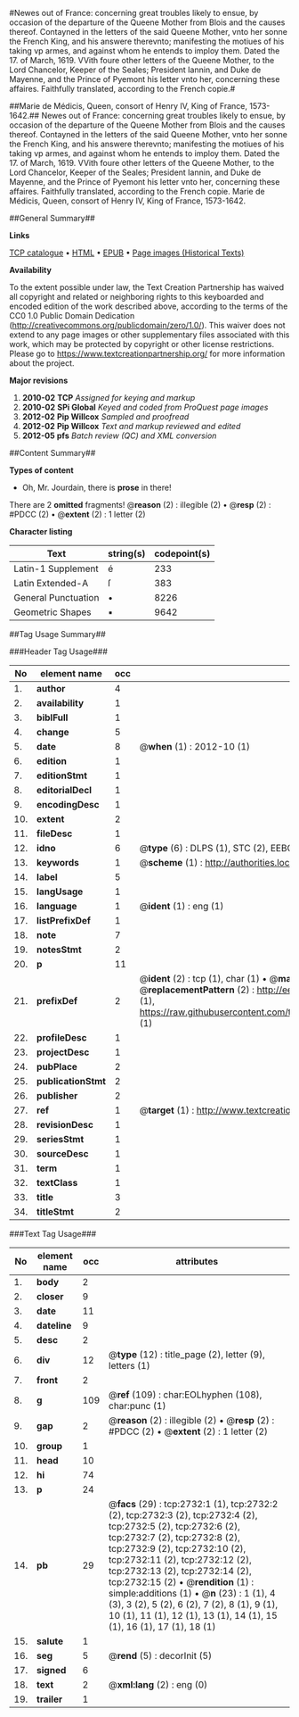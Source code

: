 #Newes out of France: concerning great troubles likely to ensue, by occasion of the departure of the Queene Mother from Blois and the causes thereof. Contayned in the letters of the said Queene Mother, vnto her sonne the French King, and his answere therevnto; manifesting the motiues of his taking vp armes, and against whom he entends to imploy them. Dated the 17. of March, 1619. VVith foure other letters of the Queene Mother, to the Lord Chancelor, Keeper of the Seales; President Iannin, and Duke de Mayenne, and the Prince of Pyemont his letter vnto her, concerning these affaires. Faithfully translated, according to the French copie.#

##Marie de Médicis, Queen, consort of Henry IV, King of France, 1573-1642.##
Newes out of France: concerning great troubles likely to ensue, by occasion of the departure of the Queene Mother from Blois and the causes thereof. Contayned in the letters of the said Queene Mother, vnto her sonne the French King, and his answere therevnto; manifesting the motiues of his taking vp armes, and against whom he entends to imploy them. Dated the 17. of March, 1619. VVith foure other letters of the Queene Mother, to the Lord Chancelor, Keeper of the Seales; President Iannin, and Duke de Mayenne, and the Prince of Pyemont his letter vnto her, concerning these affaires. Faithfully translated, according to the French copie.
Marie de Médicis, Queen, consort of Henry IV, King of France, 1573-1642.

##General Summary##

**Links**

[TCP catalogue](http://www.ota.ox.ac.uk/tcp/)  • 
[HTML](http://tei.it.ox.ac.uk/tcp/Texts-HTML/free/A01/A01170.html)  • 
[EPUB](http://tei.it.ox.ac.uk/tcp/Texts-EPUB/free/A01/A01170.epub) • 
[Page images (Historical Texts)](https://historicaltexts.jisc.ac.uk/eebo-99838357e)

**Availability**

To the extent possible under law, the Text Creation Partnership has waived all copyright and related or neighboring rights to this keyboarded and encoded edition of the work described above, according to the terms of the CC0 1.0 Public Domain Dedication (http://creativecommons.org/publicdomain/zero/1.0/). This waiver does not extend to any page images or other supplementary files associated with this work, which may be protected by copyright or other license restrictions. Please go to https://www.textcreationpartnership.org/ for more information about the project.

**Major revisions**

1. __2010-02__ __TCP__ *Assigned for keying and markup*
1. __2010-02__ __SPi Global__ *Keyed and coded from ProQuest page images*
1. __2012-02__ __Pip Willcox__ *Sampled and proofread*
1. __2012-02__ __Pip Willcox__ *Text and markup reviewed and edited*
1. __2012-05__ __pfs__ *Batch review (QC) and XML conversion*

##Content Summary##

**Types of content**

  * Oh, Mr. Jourdain, there is **prose** in there!

There are 2 **omitted** fragments! 
 @__reason__ (2) : illegible (2)  •  @__resp__ (2) : #PDCC (2)  •  @__extent__ (2) : 1 letter (2)

**Character listing**


|Text|string(s)|codepoint(s)|
|---|---|---|
|Latin-1 Supplement|é|233|
|Latin Extended-A|ſ|383|
|General Punctuation|•|8226|
|Geometric Shapes|▪|9642|

##Tag Usage Summary##

###Header Tag Usage###

|No|element name|occ|attributes|
|---|---|---|---|
|1.|__author__|4||
|2.|__availability__|1||
|3.|__biblFull__|1||
|4.|__change__|5||
|5.|__date__|8| @__when__ (1) : 2012-10 (1)|
|6.|__edition__|1||
|7.|__editionStmt__|1||
|8.|__editorialDecl__|1||
|9.|__encodingDesc__|1||
|10.|__extent__|2||
|11.|__fileDesc__|1||
|12.|__idno__|6| @__type__ (6) : DLPS (1), STC (2), EEBO-CITATION (1), PROQUEST (1), VID (1)|
|13.|__keywords__|1| @__scheme__ (1) : http://authorities.loc.gov/ (1)|
|14.|__label__|5||
|15.|__langUsage__|1||
|16.|__language__|1| @__ident__ (1) : eng (1)|
|17.|__listPrefixDef__|1||
|18.|__note__|7||
|19.|__notesStmt__|2||
|20.|__p__|11||
|21.|__prefixDef__|2| @__ident__ (2) : tcp (1), char (1)  •  @__matchPattern__ (2) : ([0-9\-]+):([0-9IVX]+) (1), (.+) (1)  •  @__replacementPattern__ (2) : http://eebo.chadwyck.com/downloadtiff?vid=$1&page=$2 (1), https://raw.githubusercontent.com/textcreationpartnership/Texts/master/tcpchars.xml#$1 (1)|
|22.|__profileDesc__|1||
|23.|__projectDesc__|1||
|24.|__pubPlace__|2||
|25.|__publicationStmt__|2||
|26.|__publisher__|2||
|27.|__ref__|1| @__target__ (1) : http://www.textcreationpartnership.org/docs/. (1)|
|28.|__revisionDesc__|1||
|29.|__seriesStmt__|1||
|30.|__sourceDesc__|1||
|31.|__term__|1||
|32.|__textClass__|1||
|33.|__title__|3||
|34.|__titleStmt__|2||


###Text Tag Usage###

|No|element name|occ|attributes|
|---|---|---|---|
|1.|__body__|2||
|2.|__closer__|9||
|3.|__date__|11||
|4.|__dateline__|9||
|5.|__desc__|2||
|6.|__div__|12| @__type__ (12) : title_page (2), letter (9), letters (1)|
|7.|__front__|2||
|8.|__g__|109| @__ref__ (109) : char:EOLhyphen (108), char:punc (1)|
|9.|__gap__|2| @__reason__ (2) : illegible (2)  •  @__resp__ (2) : #PDCC (2)  •  @__extent__ (2) : 1 letter (2)|
|10.|__group__|1||
|11.|__head__|10||
|12.|__hi__|74||
|13.|__p__|24||
|14.|__pb__|29| @__facs__ (29) : tcp:2732:1 (1), tcp:2732:2 (2), tcp:2732:3 (2), tcp:2732:4 (2), tcp:2732:5 (2), tcp:2732:6 (2), tcp:2732:7 (2), tcp:2732:8 (2), tcp:2732:9 (2), tcp:2732:10 (2), tcp:2732:11 (2), tcp:2732:12 (2), tcp:2732:13 (2), tcp:2732:14 (2), tcp:2732:15 (2)  •  @__rendition__ (1) : simple:additions (1)  •  @__n__ (23) : 1 (1), 4 (3), 3 (2), 5 (2), 6 (2), 7 (2), 8 (1), 9 (1), 10 (1), 11 (1), 12 (1), 13 (1), 14 (1), 15 (1), 16 (1), 17 (1), 18 (1)|
|15.|__salute__|1||
|16.|__seg__|5| @__rend__ (5) : decorInit (5)|
|17.|__signed__|6||
|18.|__text__|2| @__xml:lang__ (2) : eng (0)|
|19.|__trailer__|1||
